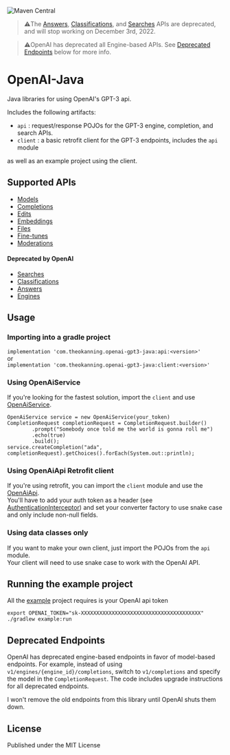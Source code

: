 ![Maven Central](https://img.shields.io/maven-central/v/com.theokanning.openai-gpt3-java/client?color=blue)

> ⚠️The [Answers](https://help.openai.com/en/articles/6233728-answers-transition-guide), 
>[Classifications](https://help.openai.com/en/articles/6272941-classifications-transition-guide), 
>and [Searches](https://help.openai.com/en/articles/6272952-search-transition-guide) APIs are deprecated, 
>and will stop working on December 3rd, 2022.

> ⚠️OpenAI has deprecated all Engine-based APIs. See [Deprecated Endpoints](https://github.com/TheoKanning/openai-java#deprecated-endpoints) below for more info.

# OpenAI-Java
Java libraries for using OpenAI's GPT-3 api.

Includes the following artifacts:
- `api` : request/response POJOs for the GPT-3 engine, completion, and search APIs.
- `client` : a basic retrofit client for the GPT-3 endpoints, includes the `api` module

as well as an example project using the client.

## Supported APIs
- [Models](https://beta.openai.com/docs/api-reference/models)
- [Completions](https://beta.openai.com/docs/api-reference/completions)
- [Edits](https://beta.openai.com/docs/api-reference/edits)
- [Embeddings](https://beta.openai.com/docs/api-reference/embeddings)
- [Files](https://beta.openai.com/docs/api-reference/files)
- [Fine-tunes](https://beta.openai.com/docs/api-reference/fine-tunes)
- [Moderations](https://beta.openai.com/docs/api-reference/moderations)

#### Deprecated by OpenAI
- [Searches](https://beta.openai.com/docs/api-reference/searches)
- [Classifications](https://beta.openai.com/docs/api-reference/classifications)
- [Answers](https://beta.openai.com/docs/api-reference/answers)
- [Engines](https://beta.openai.com/docs/api-reference/engines)

## Usage

### Importing into a gradle project
`implementation 'com.theokanning.openai-gpt3-java:api:<version>'`  
or   
`implementation 'com.theokanning.openai-gpt3-java:client:<version>'`

### Using OpenAiService
If you're looking for the fastest solution, import the `client` and use [OpenAiService](client/src/main/java/com/theokanning/openai/OpenAiService.java).
```
OpenAiService service = new OpenAiService(your_token)
CompletionRequest completionRequest = CompletionRequest.builder()
        .prompt("Somebody once told me the world is gonna roll me")
        .echo(true)
        .build();
service.createCompletion("ada", completionRequest).getChoices().forEach(System.out::println);
```

### Using OpenAiApi Retrofit client
If you're using retrofit, you can import the `client` module and use the [OpenAiApi](client/src/main/java/com/theokanning/openai/OpenAiApi.java).  
You'll have to add your auth token as a header (see [AuthenticationInterceptor](client/src/main/java/com/theokanning/openai/AuthenticationInterceptor.java))
and set your converter factory to use snake case and only include non-null fields.

### Using data classes only
If you want to make your own client, just import the POJOs from the `api` module.  
Your client will need to use snake case to work with the OpenAI API.

## Running the example project
All the [example](example/src/main/java/example/OpenAiApiExample.java) project requires is your OpenAI api token
```
export OPENAI_TOKEN="sk-XXXXXXXXXXXXXXXXXXXXXXXXXXXXXXXXXXXXXXX"
./gradlew example:run
```

## Deprecated Endpoints
OpenAI has deprecated engine-based endpoints in favor of model-based endpoints. 
For example, instead of using `v1/engines/{engine_id}/completions`, switch to `v1/completions` and specify the model in the `CompletionRequest`.
The code includes upgrade instructions for all deprecated endpoints.

I won't remove the old endpoints from this library until OpenAI shuts them down.

## License
Published under the MIT License
